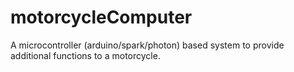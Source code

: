 # motorcycleComputer
A microcontroller (arduino/spark/photon) based system to provide additional functions to a motorcycle.
